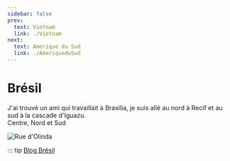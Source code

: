```yaml
---
sidebar: false
prev: 
  text: Vietnam
  link: ./Vietnam
next: 
  text: Amerique du Sud
  link: ./AmeriqueduSud
---
```


# Brésil

J'ai trouvé un ami qui travaillait à Brasilia, je suis allé au nord à Recif et au sud à la cascade d'Iguazu.<br />
Centre, Nord et Sud

<img :src="$withBase('/img/rue_bresil_zero.jpg')" alt="Rue d'Olinda">

::: tip
[Blog Brésil](https://bresil.rouquin.me/)
